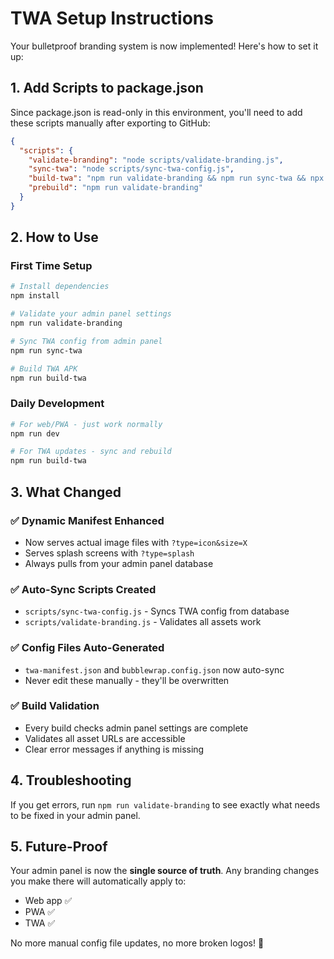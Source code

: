 # TWA Setup Instructions

Your bulletproof branding system is now implemented! Here's how to set it up:

## 1. Add Scripts to package.json

Since package.json is read-only in this environment, you'll need to add these scripts manually after exporting to GitHub:

```json
{
  "scripts": {
    "validate-branding": "node scripts/validate-branding.js",
    "sync-twa": "node scripts/sync-twa-config.js",
    "build-twa": "npm run validate-branding && npm run sync-twa && npx bubblewrap build",
    "prebuild": "npm run validate-branding"
  }
}
```

## 2. How to Use

### First Time Setup
```bash
# Install dependencies
npm install

# Validate your admin panel settings
npm run validate-branding

# Sync TWA config from admin panel
npm run sync-twa

# Build TWA APK
npm run build-twa
```

### Daily Development
```bash
# For web/PWA - just work normally
npm run dev

# For TWA updates - sync and rebuild
npm run build-twa
```

## 3. What Changed

### ✅ Dynamic Manifest Enhanced
- Now serves actual image files with `?type=icon&size=X`
- Serves splash screens with `?type=splash`
- Always pulls from your admin panel database

### ✅ Auto-Sync Scripts Created
- `scripts/sync-twa-config.js` - Syncs TWA config from database
- `scripts/validate-branding.js` - Validates all assets work

### ✅ Config Files Auto-Generated
- `twa-manifest.json` and `bubblewrap.config.json` now auto-sync
- Never edit these manually - they'll be overwritten

### ✅ Build Validation
- Every build checks admin panel settings are complete
- Validates all asset URLs are accessible
- Clear error messages if anything is missing

## 4. Troubleshooting

If you get errors, run `npm run validate-branding` to see exactly what needs to be fixed in your admin panel.

## 5. Future-Proof

Your admin panel is now the **single source of truth**. Any branding changes you make there will automatically apply to:
- Web app ✅
- PWA ✅  
- TWA ✅

No more manual config file updates, no more broken logos! 🎉